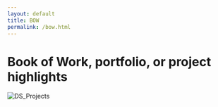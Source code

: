 ```yaml
---
layout: default
title: BOW
permalink: /bow.html
---
```


# Book of Work, portfolio, or project highlights

![DS_Projects](https://github.com/user-attachments/assets/d97695b9-0932-4a55-bc13-384420c0f1c3)
